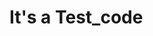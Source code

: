 <!DOCTYPE html>
<html lang="en">
<head>
    <meta charset="UTF-8">
    <meta http-equiv="X-UA-Compatible" content="IE=edge">
    <meta name="viewport" content="width=device-width, initial-scale=1.0">
    <title>HII THERE !!</title>
</head>
<body>
    <h1>It's a Test_code<h1>
</body>
</html>

